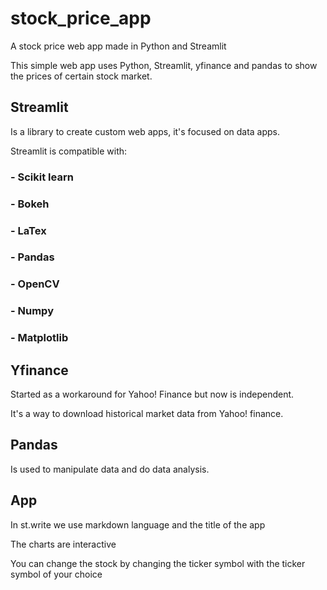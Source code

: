 # stock_price_app
A stock price web app made in Python and Streamlit

This simple web app uses Python, Streamlit, yfinance and pandas to show the prices of certain stock market.

## Streamlit

Is a library to create custom web apps, it's focused on data apps. 

Streamlit is compatible with:
### - Scikit learn
### - Bokeh
### - LaTex
### - Pandas
### - OpenCV
### - Numpy
### - Matplotlib

## Yfinance 

Started as a workaround for Yahoo! Finance but now is independent. 

It's a way to download historical market data from Yahoo! finance.

## Pandas 

Is used to manipulate data and do data analysis.

## App

In st.write we use markdown language and the title of the app

The charts are interactive

You can change the stock by changing the ticker symbol with the ticker symbol of your choice

